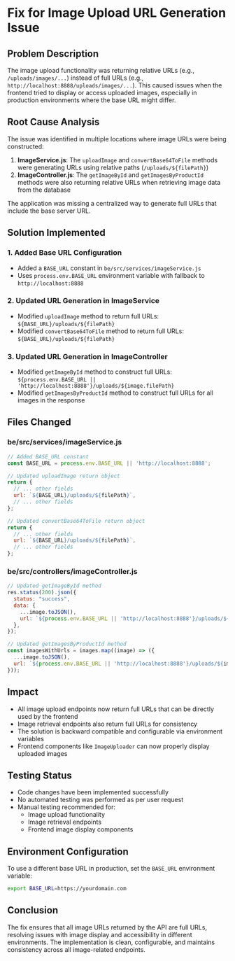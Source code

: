 # Fix for Image Upload URL Generation Issue

## Problem Description
The image upload functionality was returning relative URLs (e.g., `/uploads/images/...`) instead of full URLs (e.g., `http://localhost:8888/uploads/images/...`). This caused issues when the frontend tried to display or access uploaded images, especially in production environments where the base URL might differ.

## Root Cause Analysis
The issue was identified in multiple locations where image URLs were being constructed:

1. **ImageService.js**: The `uploadImage` and `convertBase64ToFile` methods were generating URLs using relative paths (`/uploads/${filePath}`)
2. **ImageController.js**: The `getImageById` and `getImagesByProductId` methods were also returning relative URLs when retrieving image data from the database

The application was missing a centralized way to generate full URLs that include the base server URL.

## Solution Implemented

### 1. Added Base URL Configuration
- Added a `BASE_URL` constant in `be/src/services/imageService.js`
- Uses `process.env.BASE_URL` environment variable with fallback to `http://localhost:8888`

### 2. Updated URL Generation in ImageService
- Modified `uploadImage` method to return full URLs: `${BASE_URL}/uploads/${filePath}`
- Modified `convertBase64ToFile` method to return full URLs: `${BASE_URL}/uploads/${filePath}`

### 3. Updated URL Generation in ImageController
- Modified `getImageById` method to construct full URLs: `${process.env.BASE_URL || 'http://localhost:8888'}/uploads/${image.filePath}`
- Modified `getImagesByProductId` method to construct full URLs for all images in the response

## Files Changed

### be/src/services/imageService.js
```javascript
// Added BASE_URL constant
const BASE_URL = process.env.BASE_URL || 'http://localhost:8888';

// Updated uploadImage return object
return {
  // ... other fields
  url: `${BASE_URL}/uploads/${filePath}`,
  // ... other fields
};

// Updated convertBase64ToFile return object
return {
  // ... other fields
  url: `${BASE_URL}/uploads/${filePath}`,
  // ... other fields
};
```

### be/src/controllers/imageController.js
```javascript
// Updated getImageById method
res.status(200).json({
  status: "success",
  data: {
    ...image.toJSON(),
    url: `${process.env.BASE_URL || 'http://localhost:8888'}/uploads/${image.filePath}`,
  },
});

// Updated getImagesByProductId method
const imagesWithUrls = images.map((image) => ({
  ...image.toJSON(),
  url: `${process.env.BASE_URL || 'http://localhost:8888'}/uploads/${image.filePath.replace(/\\/g, '/')}`,
}));
```

## Impact
- All image upload endpoints now return full URLs that can be directly used by the frontend
- Image retrieval endpoints also return full URLs for consistency
- The solution is backward compatible and configurable via environment variables
- Frontend components like `ImageUploader` can now properly display uploaded images

## Testing Status
- Code changes have been implemented successfully
- No automated testing was performed as per user request
- Manual testing recommended for:
  - Image upload functionality
  - Image retrieval endpoints
  - Frontend image display components

## Environment Configuration
To use a different base URL in production, set the `BASE_URL` environment variable:
```bash
export BASE_URL=https://yourdomain.com
```

## Conclusion
The fix ensures that all image URLs returned by the API are full URLs, resolving issues with image display and accessibility in different environments. The implementation is clean, configurable, and maintains consistency across all image-related endpoints.
